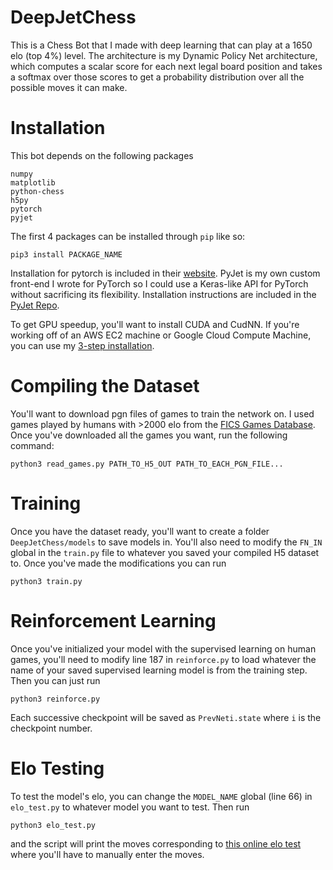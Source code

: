 # DeepJetChess

This is a Chess Bot that I made with deep learning that can play at a 1650 elo (top 4%) level. The architecture is my Dynamic Policy Net architecture, which computes a scalar score for each next legal board position and takes a softmax over those scores to get a probability distribution over all the possible moves it can make.

# Installation

This bot depends on the following packages
```
numpy
matplotlib
python-chess
h5py
pytorch
pyjet
```

The first 4 packages can be installed through `pip` like so:
```
pip3 install PACKAGE_NAME
```
Installation for pytorch is included in their [website](http://pytorch.org/). PyJet is my own custom front-end I wrote for PyTorch so I could use a Keras-like API for PyTorch without sacrificing its flexibility. Installation instructions are included in the [PyJet Repo](https://github.com/abhmul/PyJet).

To get GPU speedup, you'll want to install CUDA and CudNN. If you're working off of an AWS EC2 machine or Google Cloud Compute Machine, you can use my [3-step installation](https://github.com/abhmul/InstallCUDA-Kerasv2).

# Compiling the Dataset

You'll want to download pgn files of games to train the network on. I used games played by humans with >2000 elo from the [FICS Games Database](http://www.ficsgames.org/download.html). Once you've downloaded all the games you want, run the following command:
```
python3 read_games.py PATH_TO_H5_OUT PATH_TO_EACH_PGN_FILE...
```

# Training

Once you have the dataset ready, you'll want to create a folder `DeepJetChess/models` to save models in. You'll also need to modify the `FN_IN` global in the `train.py` file to whatever you saved your compiled H5 dataset to. Once you've made the modifications you can run
```
python3 train.py
```

# Reinforcement Learning

Once you've initialized your model with the supervised learning on human games, you'll need to modify line 187 in `reinforce.py` to load whatever the name of your saved supervised learning model is from the training step. Then you can just run
```
python3 reinforce.py
```

Each successive checkpoint will be saved as `PrevNeti.state` where `i` is the checkpoint number.

# Elo Testing

To test the model's elo, you can change the `MODEL_NAME` global (line 66) in `elo_test.py` to whatever model you want to test. Then run
```
python3 elo_test.py
```
and the script will print the moves corresponding to [this online elo test](http://www.chessmaniac.com/ELORating/ELO_Chess_Rating.shtml) where you'll have to manually enter the moves.
